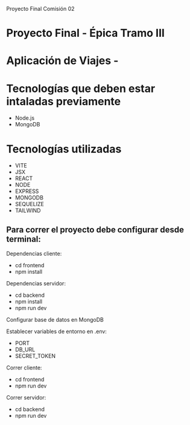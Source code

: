 ﻿Proyecto Final Comisión 02
# Proyecto Final - Épica Tramo III

# Aplicación de Viajes -

# Tecnologías que deben estar intaladas previamente
- Node.js
- MongoDB

# Tecnologías utilizadas
- VITE
- JSX
- REACT
- NODE
- EXPRESS
- MONGODB
- SEQUELIZE
- TAILWIND


## Para correr el proyecto debe configurar desde terminal:
 Dependencias cliente:
- cd frontend
- npm install

 Dependencias servidor:
- cd backend
- npm install
- npm run dev

 Configurar base de datos en MongoDB

 Establecer variables de entorno en .env:
- PORT
- DB_URL
- SECRET_TOKEN

 Correr cliente: 
- cd frontend
- npm run dev

 Correr servidor: 
- cd backend
- npm run dev